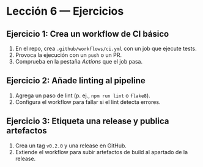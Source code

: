 # Lección 6 — Ejercicios

## Ejercicio 1: Crea un workflow de CI básico

1. En el repo, crea `.github/workflows/ci.yml` con un job que ejecute tests.
2. Provoca la ejecución con un `push` o un PR.
3. Comprueba en la pestaña *Actions* que el job pasa.

## Ejercicio 2: Añade linting al pipeline

1. Agrega un paso de lint (p. ej., `npm run lint` o `flake8`).
2. Configura el workflow para fallar si el lint detecta errores.

## Ejercicio 3: Etiqueta una release y publica artefactos

1. Crea un tag `v0.2.0` y una release en GitHub.
2. Extiende el workflow para subir artefactos de build al apartado de la release.
